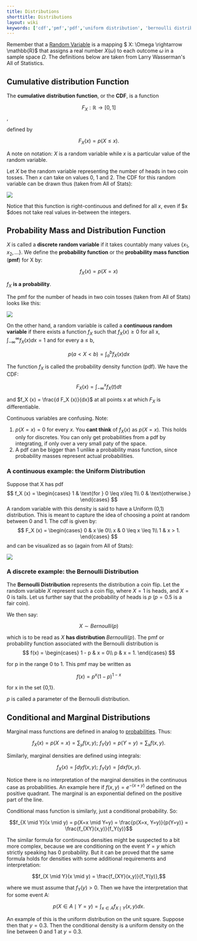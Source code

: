 ```yaml
---
title: Distributions
shorttitle: Distributions
layout: wiki
keywords: ['cdf','pmf','pdf','uniform distribution', 'bernoulli distribution', 'conditional distribution', 'marginal distribution']
---
```


Remember that a [Random Variable](probability.html) is a mapping $ X: \Omega \rightarrow \mathbb{R}$ that assigns a real number $X(\omega)$ to each outcome $\omega$ in a sample space $\Omega$.  The definitions below are taken from Larry Wasserman's All of Statistics.

## Cumulative distribution Function

The **cumulative distribution function**, or the **CDF**, is a function

$$F_X : \mathbb{R} → [0, 1] $$,

 defined by

$$F_X (x) = p(X \le x).$$

A note on notation: $X$ is a random variable while $x$ is a particular value of the random variable.

Let $X$ be the random variable representing the number of heads in two coin tosses. Then $x$ can take on values 0, 1 and 2. The CDF for this random variable can be drawn thus (taken from All of Stats):

![](images/2tosscdf.png)

  Notice that this function is right-continuous and defined for all $x$, even if $x $does not take real values in-between the integers.

## Probability Mass and Distribution Function

$X$ is called a **discrete random variable** if it takes countably many values $\{x_1, x_2,…\}$. We define the **probability function** or the **probability mass function** (**pmf**) for X by:

$$f_X(x) = p(X=x)$$

$f_X$ **is a probability**.

The pmf for the number of heads in two coin tosses (taken from All of Stats) looks like this:

![](images/2tosspmf.png)

On the other hand, a random variable is called a **continuous random variable** if there exists a function $f_X$ such that $f_X (x) \ge 0$ for all x,  $\int_{-\infty}^{\infty} f_X (x) dx = 1$ and for every a ≤ b,

$$p(a < X < b) = \int_{a}^{b} f_X (x) dx$$

The function $f_X$ is called the probability density function (pdf). We have the CDF:

$$F_X (x) = \int_{-\infty}^{x}f_X (t) dt $$

and $f_X (x) = \frac{d F_X (x)}{dx}$ at all points x at which $F_X$ is differentiable.

Continuous variables are confusing. Note:

1. $p(X=x) = 0$ for every $x$. You **cant think** of $f_X(x)$ as $p(X=x)$. This holds only for discretes. You can only get probabilities from a pdf by integrating, if only over a very small paty of the space.
2. A pdf can be bigger than 1 unlike a probability mass function, since probability masses represent actual probabilities.

### A continuous example: the Uniform Distribution

Suppose that X has pdf
$$
f_X (x) =
\begin{cases}
1 & \text{for } 0 \leq x\leq 1\\
    0             & \text{otherwise.}
\end{cases}
$$
A random variable with this density is said to have a Uniform (0,1) distribution. This is meant to capture the idea of choosing a point at random between 0 and 1. The cdf is given by:
$$
F_X (x) =
\begin{cases}
0 & x \le 0\\
x & 0 \leq x \leq 1\\
1 & x > 1.
\end{cases}
$$
and can be visualized as so (again from All of Stats):

![](images/unicdf.png)

### A discrete example: the Bernoulli Distribution

The **Bernoulli Distribution** represents the distribution a coin flip. Let the random variable $X$ represent such a coin flip, where $X=1$ is heads, and $X=0$ is tails. Let us further say that the probability of heads is $p$ ($p=0.5$ is a fair coin).

We then say:

$$X \sim Bernoulli(p)$$

which is to be read as $X$ **has distribution** $Bernoulli(p)$. The pmf or probability function associated with the Bernoulli distribution is
$$
f(x) =
\begin{cases}
1 - p & x = 0\\
p & x = 1.
\end{cases}
$$


for p in the range 0 to 1. This pmf may  be written as

$$f(x) = p^x (1-p)^{1-x}$$

for x in the set {0,1}.

$p$ is called a parameter of the Bernoulli distribution.

## Conditional and Marginal Distributions

Marginal mass functions are defined in analog to [probabilities](probability.html). Thus:

$$f_X(x) = p(X=x) =  \sum_y f(x, y);\,\, f_Y(y) = p(Y=y) = \sum_x f(x,y).$$

Similarly, marginal densities are defined using integrals:

$$f_X(x) = \int dy f(x,y);\,\, f_Y(y) = \int dx f(x,y).$$

Notice there is no interpretation of the marginal densities in the continuous case as probabilities. An example here if $f(x,y) = e^{-(x+y)}$ defined on the positive quadrant. The marginal is an exponential defined on the positive part of the line.

Conditional mass function is similarly, just a conditional probability. So:

$$f_{X \mid Y}(x \mid y) = p(X=x \mid Y=y) = \frac{p(X=x, Y=y)}{p(Y=y)} = \frac{f_{XY}(x,y)}{f_Y(y)}$$

The similar formula for continuous densities might be suspected to a bit more complex, because we are conditioning on the event $Y=y$ which strictly speaking has 0 probability. But it can be proved that the same formula holds for densities with some additional requirements and interpretation:

$$f_{X \mid Y}(x \mid y)  = \frac{f_{XY}(x,y)}{f_Y(y)},$$

where we must assume that $f_Y(y) > 0$. Then we have the interpretation that for some event A:

$$p(X \in A \mid Y=y) = \int_{x \in A} f_{X \mid Y}(x,y) dx.$$

An example of this is the uniform distribution on the unit square. Suppose then that $y=0.3$. Then the conditional density is a uniform density on the line between 0 and 1 at $y=0.3$.
